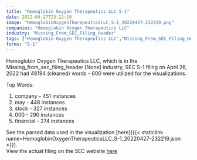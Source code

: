 ```yaml
---
title: "Hemoglobin Oxygen Therapeutics LLC S-1"
date: 2022-04-27T23:22:19
image: "HemoglobinOxygenTherapeuticsLLC_S-1_20220427-232219.png"
companies: "Hemoglobin Oxygen Therapeutics LLC"
industry: "Missing_From_SEC_Filing_Header"
tags: ["Hemoglobin Oxygen Therapeutics LLC","Missing_From_SEC_Filing_Header","04-26-2022","S-1"]
forms: "S-1"
---
```

Hemoglobin Oxygen Therapeutics LLC, which is in the Missing_from_sec_filing_header [None] industry, SEC S-1 filing on April 26, 2022 had 48194 (cleaned) words - 600 were utilized for the visualizations.

Top Words:
1. company - 451 instances
2. may - 448 instances
3. stock - 327 instances
4. 000 - 290 instances
5. financial - 274 instances


See the parsed data used in the visualization [here]({{< staticlink name=HemoglobinOxygenTherapeuticsLLC_S-1_20220427-232219.json >}}).  
View the actual filing on the SEC website [here](https://www.sec.gov/Archives/edgar/data/1615647/0001493152-22-011184.txt)